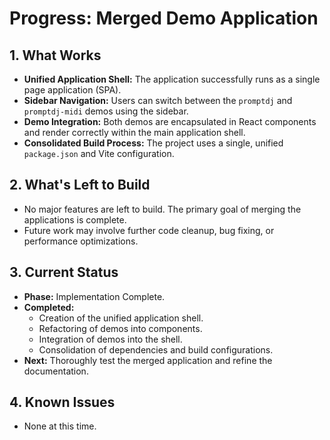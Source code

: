 # Progress: Merged Demo Application

## 1. What Works

-   **Unified Application Shell:** The application successfully runs as a single page application (SPA).
-   **Sidebar Navigation:** Users can switch between the `promptdj` and `promptdj-midi` demos using the sidebar.
-   **Demo Integration:** Both demos are encapsulated in React components and render correctly within the main application shell.
-   **Consolidated Build Process:** The project uses a single, unified `package.json` and Vite configuration.

## 2. What's Left to Build

-   No major features are left to build. The primary goal of merging the applications is complete.
-   Future work may involve further code cleanup, bug fixing, or performance optimizations.

## 3. Current Status

-   **Phase:** Implementation Complete.
-   **Completed:**
    -   Creation of the unified application shell.
    -   Refactoring of demos into components.
    -   Integration of demos into the shell.
    -   Consolidation of dependencies and build configurations.
-   **Next:** Thoroughly test the merged application and refine the documentation.

## 4. Known Issues

-   None at this time.
